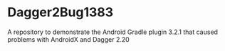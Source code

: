 # Dagger2Bug1383
A repository to demonstrate the Android Gradle plugin 3.2.1 that caused problems with AndroidX and Dagger 2.20


